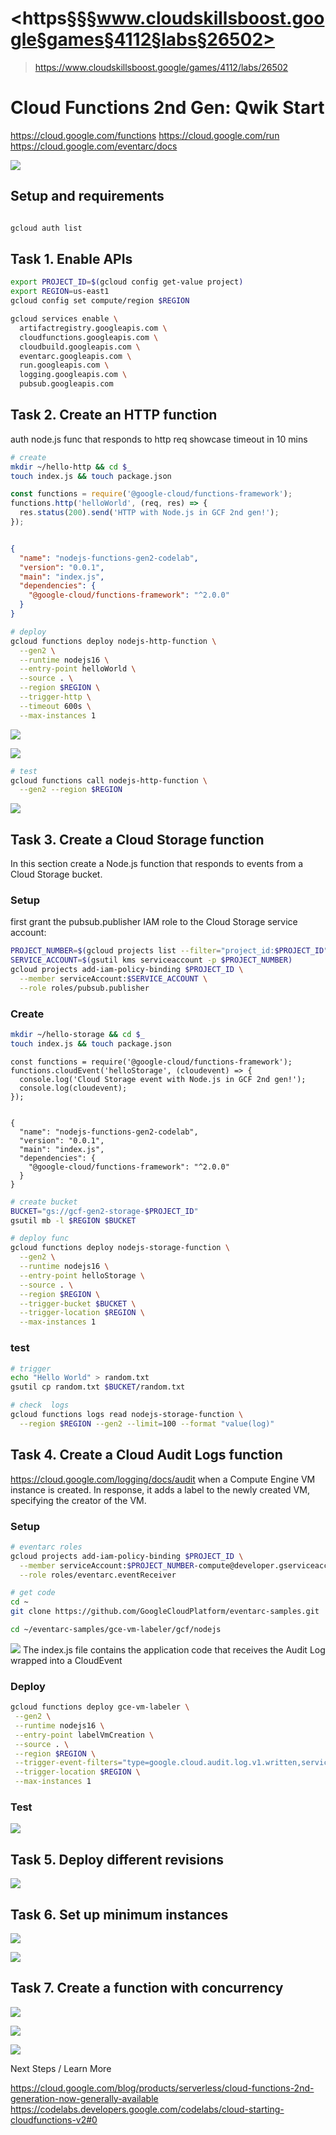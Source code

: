 # <https§§§www.cloudskillsboost.google§games§4112§labs§26502>
> <https://www.cloudskillsboost.google/games/4112/labs/26502>

# Cloud Functions 2nd Gen: Qwik Start

https://cloud.google.com/functions
https://cloud.google.com/run
https://cloud.google.com/eventarc/docs

![](1686932223929.png)

## Setup and requirements

```bash

gcloud auth list

```

## Task 1. Enable APIs

```bash
export PROJECT_ID=$(gcloud config get-value project)
export REGION=us-east1
gcloud config set compute/region $REGION

gcloud services enable \
  artifactregistry.googleapis.com \
  cloudfunctions.googleapis.com \
  cloudbuild.googleapis.com \
  eventarc.googleapis.com \
  run.googleapis.com \
  logging.googleapis.com \
  pubsub.googleapis.com

```

## Task 2. Create an HTTP function

auth node.js func that responds to http req 
showcase timeout in 10 mins

```bash
# create
mkdir ~/hello-http && cd $_
touch index.js && touch package.json

```

```js
const functions = require('@google-cloud/functions-framework');
functions.http('helloWorld', (req, res) => {
  res.status(200).send('HTTP with Node.js in GCF 2nd gen!');
});
```
```json

{
  "name": "nodejs-functions-gen2-codelab",
  "version": "0.0.1",
  "main": "index.js",
  "dependencies": {
    "@google-cloud/functions-framework": "^2.0.0"
  }
}

```


```bash
# deploy
gcloud functions deploy nodejs-http-function \
  --gen2 \
  --runtime nodejs16 \
  --entry-point helloWorld \
  --source . \
  --region $REGION \
  --trigger-http \
  --timeout 600s \
  --max-instances 1
```
![](1686932973811.png)

![](1686933006745.png)

```bash
# test
gcloud functions call nodejs-http-function \
  --gen2 --region $REGION
```

![](1686933248048.png)


## Task 3. Create a Cloud Storage function

In this section create a Node.js function that responds to events from a Cloud Storage bucket.


### Setup

first grant the pubsub.publisher IAM role to the Cloud Storage service account:

```bash
PROJECT_NUMBER=$(gcloud projects list --filter="project_id:$PROJECT_ID" --format='value(project_number)')
SERVICE_ACCOUNT=$(gsutil kms serviceaccount -p $PROJECT_NUMBER)
gcloud projects add-iam-policy-binding $PROJECT_ID \
  --member serviceAccount:$SERVICE_ACCOUNT \
  --role roles/pubsub.publisher
```

### Create

```bash
mkdir ~/hello-storage && cd $_
touch index.js && touch package.json
```

``` 
const functions = require('@google-cloud/functions-framework');
functions.cloudEvent('helloStorage', (cloudevent) => {
  console.log('Cloud Storage event with Node.js in GCF 2nd gen!');
  console.log(cloudevent);
});


{
  "name": "nodejs-functions-gen2-codelab",
  "version": "0.0.1",
  "main": "index.js",
  "dependencies": {
    "@google-cloud/functions-framework": "^2.0.0"
  }
}

```

```bash
# create bucket
BUCKET="gs://gcf-gen2-storage-$PROJECT_ID"
gsutil mb -l $REGION $BUCKET

# deploy func
gcloud functions deploy nodejs-storage-function \
  --gen2 \
  --runtime nodejs16 \
  --entry-point helloStorage \
  --source . \
  --region $REGION \
  --trigger-bucket $BUCKET \
  --trigger-location $REGION \
  --max-instances 1
```

### test

```bash
# trigger
echo "Hello World" > random.txt
gsutil cp random.txt $BUCKET/random.txt
```

```bash
# check  logs
gcloud functions logs read nodejs-storage-function \
  --region $REGION --gen2 --limit=100 --format "value(log)"
```

## Task 4. Create a Cloud Audit Logs function

https://cloud.google.com/logging/docs/audit
when a Compute Engine VM instance is created. In response, it adds a label to the newly created VM, specifying the creator of the VM.

### Setup

```bash
# eventarc roles
gcloud projects add-iam-policy-binding $PROJECT_ID \
  --member serviceAccount:$PROJECT_NUMBER-compute@developer.gserviceaccount.com \
  --role roles/eventarc.eventReceiver

# get code
cd ~
git clone https://github.com/GoogleCloudPlatform/eventarc-samples.git

cd ~/eventarc-samples/gce-vm-labeler/gcf/nodejs

```
![](1686934214296.png)
The index.js file contains the application code that receives the Audit Log wrapped into a CloudEvent

### Deploy
 ```bash
 gcloud functions deploy gce-vm-labeler \
  --gen2 \
  --runtime nodejs16 \
  --entry-point labelVmCreation \
  --source . \
  --region $REGION \
  --trigger-event-filters="type=google.cloud.audit.log.v1.written,serviceName=compute.googleapis.com,methodName=beta.compute.instances.insert" \
  --trigger-location $REGION \
  --max-instances 1
 ```

 ### Test

 ![](1686934298814.png)

 ## Task 5. Deploy different revisions

![](1686934660152.png)

## Task 6. Set up minimum instances

![](1686934771239.png)

![](1686934835102.png)

## Task 7. Create a function with concurrency

![](1686935090809.png)


![](1686935169417.png)


![](1686935020023.png)


Next Steps / Learn More

https://cloud.google.com/blog/products/serverless/cloud-functions-2nd-generation-now-generally-available
https://codelabs.developers.google.com/codelabs/cloud-starting-cloudfunctions-v2#0